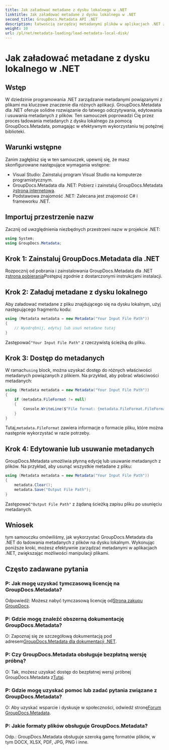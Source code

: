 ```yaml
---
title: Jak załadować metadane z dysku lokalnego w .NET
linktitle: Jak załadować metadane z dysku lokalnego w .NET
second_title: GroupDocs.Metadata API .NET
description: łatwością zarządzaj metadanymi plików w aplikacjach .NET za pomocą GroupDocs.Metadata, zapewniającego ulepszone możliwości manipulowania plikami.
weight: 10
url: /pl/net/metadata-loading/load-metadata-local-disk/
---
```


# Jak załadować metadane z dysku lokalnego w .NET

## Wstęp
W dziedzinie programowania .NET zarządzanie metadanymi powiązanymi z plikami ma kluczowe znaczenie dla różnych aplikacji. GroupDocs.Metadata dla .NET oferuje solidne rozwiązanie do łatwego odczytywania, edytowania i usuwania metadanych z plików. Ten samouczek poprowadzi Cię przez proces ładowania metadanych z dysku lokalnego za pomocą GroupDocs.Metadata, pomagając w efektywnym wykorzystaniu tej potężnej biblioteki.
## Warunki wstępne
Zanim zagłębisz się w ten samouczek, upewnij się, że masz skonfigurowane następujące wymagania wstępne:
- Visual Studio: Zainstaluj program Visual Studio na komputerze programistycznym.
-  GroupDocs.Metadata dla .NET: Pobierz i zainstaluj GroupDocs.Metadata z[strona internetowa](https://releases.groupdocs.com/metadata/net/).
- Podstawowa znajomość .NET: Zalecana jest znajomość C# i frameworku .NET.

## Importuj przestrzenie nazw
Zacznij od uwzględnienia niezbędnych przestrzeni nazw w projekcie .NET:
```csharp
using System;
using GroupDocs.Metadata;
```
## Krok 1: Zainstaluj GroupDocs.Metadata dla .NET
 Rozpocznij od pobrania i zainstalowania GroupDocs.Metadata dla .NET z[strona pobierania](https://releases.groupdocs.com/metadata/net/)Postępuj zgodnie z dostarczonymi instrukcjami instalacji.
## Krok 2: Załaduj metadane z dysku lokalnego
Aby załadować metadane z pliku znajdującego się na dysku lokalnym, użyj następującego fragmentu kodu:
```csharp
using (Metadata metadata = new Metadata("Your Input File Path"))
{
    // Wyodrębnij, edytuj lub usuń metadane tutaj
}
```
 Zastępować`"Your Input File Path"` z rzeczywistą ścieżką do pliku.
## Krok 3: Dostęp do metadanych
 W ramach`using` block, można uzyskać dostęp do różnych właściwości metadanych powiązanych z plikiem. Na przykład, aby pobrać właściwości metadanych:
```csharp
using (Metadata metadata = new Metadata("Your Input File Path"))
{
    if (metadata.FileFormat != null)
    {
        Console.WriteLine($"File format: {metadata.FileFormat.FileFormatType}");
    }
}
```
 Tutaj,`metadata.FileFormat` zawiera informacje o formacie pliku, które można następnie wykorzystać w razie potrzeby.
## Krok 4: Edytowanie lub usuwanie metadanych
GroupDocs.Metadata umożliwia płynną edycję lub usuwanie metadanych z plików. Na przykład, aby usunąć wszystkie metadane z pliku:
```csharp
using (Metadata metadata = new Metadata("Your Input File Path"))
{
    metadata.Clear();
    metadata.Save("Output File Path");
}
```
 Zastępować`"Output File Path"` z żądaną ścieżką zapisu pliku po usunięciu metadanych.

## Wniosek
tym samouczku omówiliśmy, jak wykorzystać GroupDocs.Metadata dla .NET do ładowania metadanych z plików na dysku lokalnym. Wykonując poniższe kroki, możesz efektywnie zarządzać metadanymi w aplikacjach .NET, zwiększając możliwości manipulacji plikami.

## Często zadawane pytania
### P: Jak mogę uzyskać tymczasową licencję na GroupDocs.Metadata?
 Odpowiedź: Możesz nabyć tymczasową licencję od[Strona zakupu GroupDocs](https://purchase.groupdocs.com/temporary-license/).
### P: Gdzie mogę znaleźć obszerną dokumentację GroupDocs.Metadata?
 O: Zapoznaj się ze szczegółową dokumentacją pod adresem[GroupDocs.Metadata dla dokumentacji .NET](https://tutorials.groupdocs.com/metadata/net/).
### P: Czy GroupDocs.Metadata obsługuje bezpłatną wersję próbną?
 O: Tak, możesz uzyskać dostęp do bezpłatnej wersji próbnej GroupDocs.Metadata z[Tutaj](https://releases.groupdocs.com/).
### P: Gdzie mogę uzyskać pomoc lub zadać pytania związane z GroupDocs.Metadata?
 O: Aby uzyskać wsparcie i dyskusje w społeczności, odwiedź stronę[Forum GroupDocs.Metadata](https://forum.groupdocs.com/c/metadata/14).
### P: Jakie formaty plików obsługuje GroupDocs.Metadata?
Odp.: GroupDocs.Metadata obsługuje szeroką gamę formatów plików, w tym DOCX, XLSX, PDF, JPG, PNG i inne.